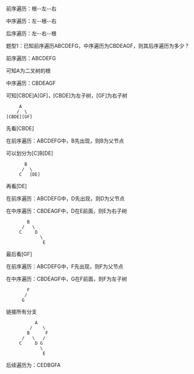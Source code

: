 前序遍历：根--左--右

中序遍历：左--根--右

后序遍历：左--右--根

题型1：已知前序遍历ABCDEFG，中序遍历为CBDEAGF，则其后序遍历为多少？

前序遍历：ABCDEFG

可知A为二叉树的根

中序遍历：CBDEAGF

可知[CBDE]A[GF]，[CBDE]为左子树，[GF]为右子树

```
     A
    /  \
[CBDE][GF]
```

先看[CBDE]

在前序遍历：ABCDEFG中，B先出现，则B为父节点

可以划分为[C]B[DE]

```
       B
      /  \
     C   [DE] 
```

再看[DE]

在前序遍历：ABCDEFG中，D先出现，则D为父节点

在中序遍历：CBDEAGF中，D在E前面，则E为右子树

```
        B
      /   \
     C     D
             \
              E
```

最后看[GF]

在前序遍历：ABCDEFG中，F先出现，则F为父节点

在中序遍历：CBDEAGF中，G在F前面，则F为左子树

```
        F
       /   
      G 
```

链接所有分支

```
           A
         /    \
        B      F
      /   \   /
     C     D G
             \
              E
```

后续遍历为：CEDBGFA